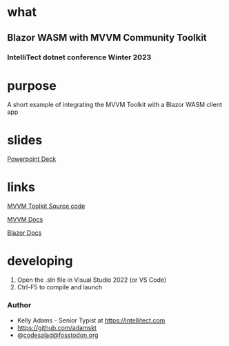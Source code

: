 # what

## Blazor WASM with MVVM Community Toolkit

### IntelliTect dotnet conference Winter 2023

# purpose

A short example of integrating the MVVM Toolkit with a Blazor WASM client app

# slides

[Powerpoint Deck](https://github.com/IntelliTect-Samples/blazor-mvvm/raw/main/IntelliTect%20Dotnet%20Conference%20Presentation%20-%20Blazor%20WASM%20with%20Community%20MVVM%20Toolkit.pptx)

# links

[MVVM Toolkit Source code](https://github.com/CommunityToolkit/dotnet)

[MVVM Docs](https://aka.ms/mvvmtoolkit/docs)

[Blazor Docs](https://dotnet.microsoft.com/en-us/apps/aspnet/web-apps/blazor)

# developing

1. Open the .sln file in Visual Studio 2022 (or VS Code)
2. Ctrl-F5 to compile and launch

### Author
- Kelly Adams - Senior Typist at https://intellitect.com
- https://github.com/adamskt
- @codesalad@fosstodon.org

